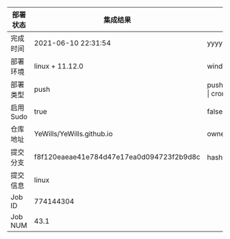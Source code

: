 部署状态 | 集成结果 | 参考值
---|---|---
完成时间 | 2021-06-10 22:31:54 | yyyy-mm-dd hh:mm:ss
部署环境 | linux + 11.12.0 | window \| linux + stable
部署类型 | push | push \| pull_request \| api \| cron
启用Sudo | true | false \| true
仓库地址 | YeWills/YeWills.github.io | owner_name/repo_name
提交分支 | f8f120eaeae41e784d47e17ea0d094723f2b9d8c | hash 16位
提交信息 | linux |
Job ID   | 774144304 |
Job NUM  | 43.1 |
